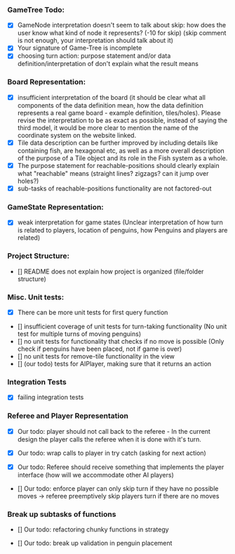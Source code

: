 ### GameTree Todo:

-   [x] GameNode interpretation doesn't seem to talk about skip: how does the user know what kind of node it represents? (-10 for skip) (skip comment is not enough, your interpretation should talk about it)
-   [x] Your signature of Game-Tree is incomplete
-   [x] choosing turn action: purpose statement and/or data definition/interpretation of <Action> don't explain what the result means

### Board Representation:

-   [x] insufficient interpretation of the board (it should be clear what all components of the data definition mean, how the data definition represents a real game board - example definition, tiles/holes). Please revise the interpretation to be as exact as possible, instead of saying the third model, it would be more clear to mention the name of the coordinate system on the website linked.
-   [x] Tile data description can be further improved by including details like containing fish, are hexagonal etc, as well as a more overall description of the purpose of a Tile object and its role in the Fish system as a whole.
-   [x] The purpose statement for reachable-positions should clearly explain what "reachable" means (straight lines? zigzags? can it jump over holes?)
-   [x] sub-tasks of reachable-positions functionality are not factored-out

### GameState Representation:

-   [x] weak interpretation for game states (Unclear interpretation of how turn is related to players, location of penguins, how Penguins and players are related)

### Project Structure:

-   [] README does not explain how project is organized (file/folder structure)

### Misc. Unit tests:

-   [x] There can be more unit tests for first query function
-   [] insufficient coverage of unit tests for turn-taking functionality (No unit test for multiple turns of moving penguins)
-   [] no unit tests for functionality that checks if no move is possible (Only check if penguins have been placed, not if game is over)
-   [] no unit tests for remove-tile functionality in the view
-   [] (our todo) tests for AIPlayer, making sure that it returns an action

### Integration Tests

-   [x] failing integration tests

### Referee and Player Representation

-   [x] Our todo: player should not call back to the referee - In the current design the player calls the referee when it is done with it's turn.

-   [x] Our todo: wrap calls to player in try catch (asking for next action)

-   [x] Our todo: Referee should receive something that implements the player interface (how will we accommodate other AI players)

-   [] Our todo: enforce player can only skip turn if they have no possible moves -> referee preemptively skip players turn if there are no moves

### Break up subtasks of functions

-   [] Our todo: refactoring chunky functions in strategy

-   [] Our todo: break up validation in penguin placement
